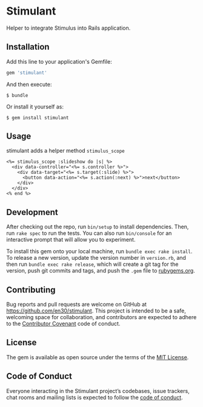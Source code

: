 # Stimulant

Helper to integrate Stimulus into Rails application.

## Installation

Add this line to your application's Gemfile:

```ruby
gem 'stimulant'
```

And then execute:

    $ bundle

Or install it yourself as:

    $ gem install stimulant

## Usage
stimulant adds a helper method `stimulus_scope`

```erbruby
<%= stimulus_scope :slideshow do |s| %>
  <div data-controller="<%= s.controller %>">
    <div data-target="<%= s.target(:slide) %>">
      <button data-action="<%= s.action(:next) %>">next</button>
    </div>
  </div>
<% end %>
```


## Development

After checking out the repo, run `bin/setup` to install dependencies. Then, run `rake spec` to run the tests. You can also run `bin/console` for an interactive prompt that will allow you to experiment.

To install this gem onto your local machine, run `bundle exec rake install`. To release a new version, update the version number in `version.rb`, and then run `bundle exec rake release`, which will create a git tag for the version, push git commits and tags, and push the `.gem` file to [rubygems.org](https://rubygems.org).

## Contributing

Bug reports and pull requests are welcome on GitHub at https://github.com/en30/stimulant. This project is intended to be a safe, welcoming space for collaboration, and contributors are expected to adhere to the [Contributor Covenant](http://contributor-covenant.org) code of conduct.

## License

The gem is available as open source under the terms of the [MIT License](https://opensource.org/licenses/MIT).

## Code of Conduct

Everyone interacting in the Stimulant project’s codebases, issue trackers, chat rooms and mailing lists is expected to follow the [code of conduct](https://github.com/[USERNAME]/stimulant/blob/master/CODE_OF_CONDUCT.md).
